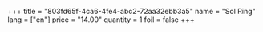 +++
title = "803fd65f-4ca6-4fe4-abc2-72aa32ebb3a5"
name = "Sol Ring"
lang = ["en"]
price = "14.00"
quantity = 1
foil = false
+++

